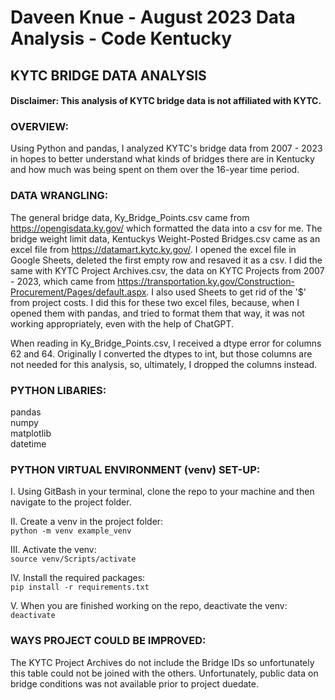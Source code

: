 # Daveen Knue - August 2023 Data Analysis - Code Kentucky
## KYTC BRIDGE DATA ANALYSIS
#### Disclaimer: This analysis of KYTC bridge data is not affiliated with KYTC.  

### OVERVIEW:
Using Python and pandas, I analyzed KYTC's bridge data from 2007 - 2023 in hopes to better understand what kinds of bridges there are in Kentucky and how much was being spent on them over the 16-year time period.  

### DATA WRANGLING:
The general bridge data, Ky_Bridge_Points.csv came from https://opengisdata.ky.gov/ which formatted the data into a csv for me. The bridge weight limit data, Kentuckys Weight-Posted Bridges.csv came as an excel file from https://datamart.kytc.ky.gov/. I opened the excel file in Google Sheets, deleted the first empty row and resaved it as a csv. I did the same with KYTC Project Archives.csv, the data on KYTC Projects from 2007  - 2023, which came from https://transportation.ky.gov/Construction-Procurement/Pages/default.aspx. I also used Sheets to get rid of the '$' from project costs. I did this for these two excel files, because, when I opened them with pandas, and tried to format them that way, it was not working appropriately, even with the help of ChatGPT. 
  
When reading in Ky_Bridge_Points.csv, I received a dtype error for columns 62 and 64. Originally I converted the dtypes to int, but those columns are not needed for this analysis, so, ultimately, I dropped the columns instead.  

### PYTHON LIBARIES:
pandas  
numpy  
matplotlib  
datetime  

### PYTHON VIRTUAL ENVIRONMENT (venv) SET-UP:
I. Using GitBash in your terminal, clone the repo to your machine and then navigate to the project folder.

II. Create a venv in the project folder:  
`python -m venv example_venv`

III. Activate the venv:  
`source venv/Scripts/activate`

IV. Install the required packages:  
`pip install -r requirements.txt`

V. When you are finished working on the repo, deactivate the venv:  
`deactivate`

### WAYS PROJECT COULD BE IMPROVED:
The KYTC Project Archives do not include the Bridge IDs so unfortunately this table could not be joined with the others.
Unfortunately, public data on bridge conditions was not available prior to project duedate.